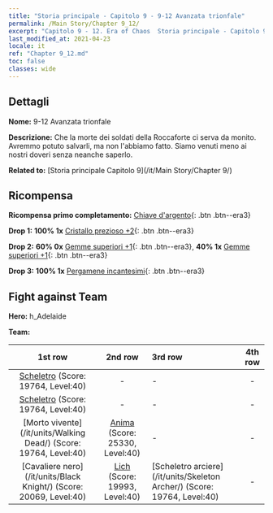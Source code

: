 ```yaml
---
title: "Storia principale - Capitolo 9 - 9-12 Avanzata trionfale"
permalink: /Main Story/Chapter 9_12/
excerpt: "Capitolo 9 - 12. Era of Chaos  Storia principale - Capitolo 9_12. 9-12 Avanzata trionfale"
last_modified_at: 2021-04-23
locale: it
ref: "Chapter 9_12.md"
toc: false
classes: wide
---
```


## Dettagli

 **Nome:** 9-12 Avanzata trionfale

 **Descrizione:** Che la morte dei soldati della Roccaforte ci serva da monito. Avremmo potuto salvarli, ma non l'abbiamo fatto. Siamo venuti meno ai nostri doveri senza neanche saperlo.

 **Related to:** [Storia principale Capitolo 9](/it/Main Story/Chapter 9/)

## Ricompensa

 **Ricompensa primo completamento:** [Chiave d'argento](/ItemsIT/con_693/){: .btn .btn--era3}

 **Drop 1:** **100% 1x** [Cristallo prezioso +2](/ItemsIT/mat_31/){: .btn .btn--era3}

 **Drop 2:** **60% 0x** [Gemme superiori +1](/ItemsIT/mat_23/){: .btn .btn--era3}, **40% 1x** [Gemme superiori +1](/ItemsIT/mat_23/){: .btn .btn--era3}

 **Drop 3:** **100% 1x** [Pergamene incantesimi](/ItemsIT/con_694/){: .btn .btn--era3}


## Fight against Team
 **Hero:** h_Adelaide

 **Team:**


  | 1st row | 2nd row | 3rd row | 4th row |
  |:----:|:----:|:----|:----:|
  | [Scheletro](/it/units/Skeleton/) (Score: 19764, Level:40)  | - | - | - |
  | [Scheletro](/it/units/Skeleton/) (Score: 19764, Level:40)  | - | - | - |
  | [Morto vivente](/it/units/Walking Dead/) (Score: 19764, Level:40)  | [Anima](/it/units/Wight/) (Score: 25330, Level:40)  | - | - |
  | [Cavaliere nero](/it/units/Black Knight/) (Score: 20069, Level:40)  | [Lich](/it/units/Lich/) (Score: 19993, Level:40)  | [Scheletro arciere](/it/units/Skeleton Archer/) (Score: 19764, Level:40)  | - |


